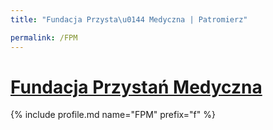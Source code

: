 ```yaml
---
title: "Fundacja Przysta\u0144 Medyczna | Patromierz"

permalink: /FPM
---
```


# [Fundacja Przystań Medyczna](https://patronite.pl/FPM)

{% include profile.md name="FPM" prefix="f" %}
